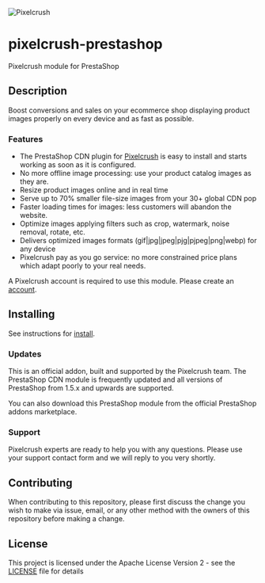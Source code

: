 ![Pixelcrush](https://www.pixelcrush.io/img/logo_pixelcrush.png)
#  pixelcrush-prestashop
 Pixelcrush module for PrestaShop

## Description

Boost conversions and sales on your ecommerce shop displaying product images properly on every device and as fast as possible.

### Features

* The PrestaShop CDN plugin for [Pixelcrush](https://www.pixelcrush.io) is easy to install and starts working as soon as it is configured.
* No more offline image processing: use your product catalog images as they are.
* Resize product images online and in real time
* Serve up to 70% smaller file-size images from your 30+ global CDN pop
* Faster loading times for images: less customers will abandon the website.
* Optimize images applying filters such as crop, watermark, noise removal, rotate, etc.
* Delivers optimized images formats (gif|jpg|jpeg|pjg|pjpeg|png|webp) for any device
* Pixelcrush pay as you go service: no more constrained price plans which adapt poorly to your real needs.


A Pixelcrush account is required to use this module. Please create an [account](https://admin.pixelcrush.io/signup).

## Installing

See instructions for [install](https://www.pixelcrush.io/plugins/prestashop).

### Updates
This is an official addon, built and supported by the Pixelcrush team. The PrestaShop CDN module is frequently updated and all versions of PrestaShop from 1.5.x and upwards are supported.

You can also download this PrestaShop module from the official PrestaShop addons marketplace.

### Support
Pixelcrush experts are ready to help you with any questions. Please use your support contact form and we will reply to you very shortly.

## Contributing

When contributing to this repository, please first discuss the change you wish to make via issue,
email, or any other method with the owners of this repository before making a change.


## License

This project is licensed under the Apache License Version 2 - see the [LICENSE](LICENSE) file for details
